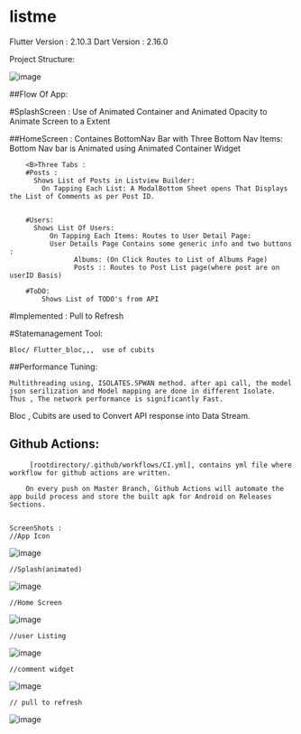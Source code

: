 # listme

Flutter Version : 2.10.3
Dart Version : 2.16.0


Project Structure:

![image](https://user-images.githubusercontent.com/53093990/185200732-6ded7bca-70a6-4bf6-b41f-4a6c4325e2cc.png)




##Flow Of App: 

#SplashScreen :
    Use of Animated Container and Animated Opacity to Animate Screen to a Extent
    
    

   ##HomeScreen :
         Containes BottomNav Bar with Three Bottom Nav Items:
            Bottom Nav bar is Animated using Animated Container Widget
        
        <B>Three Tabs :
        #Posts : 
          Shows List of Posts in Listview Builder:
            On Tapping Each List: A ModalBottom Sheet opens That Displays the List of Comments as per Post ID.
        
        
        #Users: 
          Shows List Of Users:
              On Tapping Each Items: Routes to User Detail Page:
              User Details Page Contains some generic info and two buttons :
                    Albums: (On Click Routes to List of Albums Page)
                    Posts :: Routes to Post List page(where post are on userID Basis)
        
        #ToDO: 
            Shows List of TODO's from API
            
            
 #Implemented :
        Pull to Refresh
  
  #Statemanagement Tool:
  
    Bloc/ Flutter_bloc,,,  use of cubits
  
  
  
  ##Performance Tuning: 
  
    Multithreading using, ISOLATES.SPWAN method. after api call, the model json serilization and Model mapping are done in different Isolate.
    Thus , The network performance is significantly Fast.
    
    
   Bloc , Cubits are used to Convert API response into Data Stream.
   
   
  ## Github Actions: 
   
         [rootdirectory/.github/workflows/CI.yml], contains yml file where workflow for github actions are written.
   
        On every push on Master Branch, Github Actions will automate the app build process and store the built apk for Android on Releases Sections.
        
        
    ScreenShots :
    //App Icon
![image](https://user-images.githubusercontent.com/53093990/185212288-527221a9-93e4-4afe-893e-4e2d13e78d76.png)
    
    
    //Splash(animated)
![image](https://user-images.githubusercontent.com/53093990/185211437-27f79207-0342-4254-9c37-901b36f392a6.png)


    //Home Screen
 ![image](https://user-images.githubusercontent.com/53093990/185211483-ab9ef4ec-95af-4f67-abe8-a3d5ba017d3a.png)
    
    
    //user Listing
![image](https://user-images.githubusercontent.com/53093990/185211562-1ffa3272-d3cf-4d4e-bed1-ff9384365e4e.png)

    
    //comment widget
![image](https://user-images.githubusercontent.com/53093990/185211600-0ac57482-baab-4c7c-a063-f8b6c33f3c7c.png)

    // pull to refresh
![image](https://user-images.githubusercontent.com/53093990/185317852-16949c71-aadd-4e5c-b417-39054b632102.png)




   
    
   





